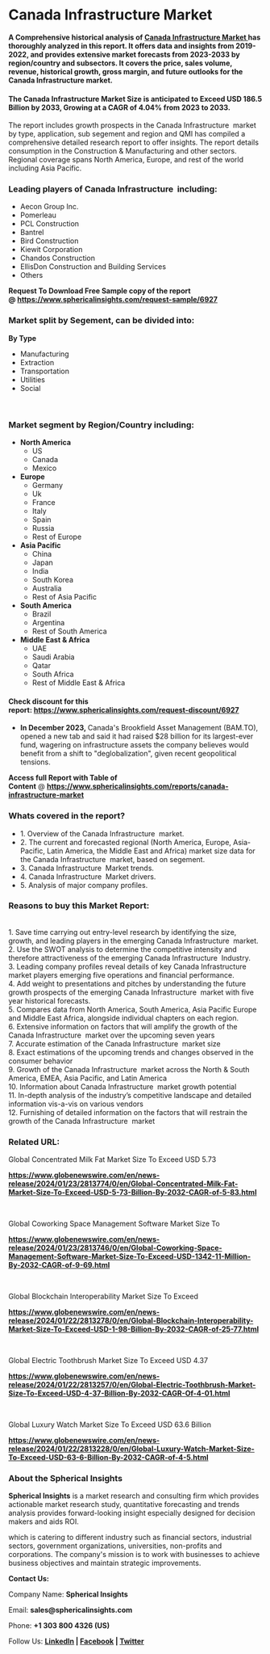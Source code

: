 <h1 class="news-post-title">Canada Infrastructure Market</h1>
<p><strong>A Comprehensive historical analysis of&nbsp;<a href="https://www.sphericalinsights.com/reports/canada-infrastructure-market" target="_blank" rel="noreferrer noopener">Canada Infrastructure Market&nbsp;</a>has thoroughly analyzed in this report. It offers data and insights from 2019-2022, and provides extensive market forecasts from 2023-2033 by region/country and subsectors. It covers the price, sales volume, revenue, historical growth, gross margin, and future outlooks for the Canada Infrastructure market.</strong></p>
<h4><strong>The Canada Infrastructure Market Size is anticipated to Exceed USD 186.5 Billion by 2033, Growing at a CAGR of 4.04% from 2023 to 2033.</strong></h4>
<p>The report includes growth prospects in the Canada Infrastructure&nbsp; market by type, application, sub segement and region and QMI has compiled a comprehensive detailed research report to offer insights. The report details consumption in the Construction &amp; Manufacturing and other sectors. Regional coverage spans North America, Europe, and rest of the world including Asia Pacific.</p>
<h3><strong>Leading players of Canada Infrastructure&nbsp; including:</strong></h3>
<ul>
<li>Aecon Group Inc.</li>
<li>Pomerleau</li>
<li>PCL Construction</li>
<li>Bantrel</li>
<li>Bird Construction</li>
<li>Kiewit Corporation</li>
<li>Chandos Construction</li>
<li>EllisDon Construction and Building Services</li>
<li>Others</li>
</ul>
<p><strong>Request To Download Free Sample copy of the report @&nbsp;<a href="https://www.sphericalinsights.com/request-sample/6927">https://www.sphericalinsights.com/request-sample/6927</a></strong></p>
<h3><strong>Market split by Segement, can be divided into:</strong></h3>
<p><strong>By Type</strong></p>
<ul>
<li>Manufacturing</li>
<li>Extraction</li>
<li>Transportation</li>
<li>Utilities</li>
<li>Social</li>
</ul>
<p>&nbsp;</p>
<h3><strong>Market segment by Region/Country including:</strong></h3>
<ul>
<li><strong>North America</strong>
<ul>
<li>US</li>
<li>Canada</li>
<li>Mexico</li>
</ul>
</li>
<li><strong>Europe</strong>
<ul>
<li>Germany</li>
<li>Uk</li>
<li>France</li>
<li>Italy</li>
<li>Spain</li>
<li>Russia</li>
<li>Rest of Europe</li>
</ul>
</li>
<li><strong>Asia Pacific</strong>
<ul>
<li>China</li>
<li>Japan</li>
<li>India</li>
<li>South Korea</li>
<li>Australia</li>
<li>Rest of Asia Pacific</li>
</ul>
</li>
<li><strong>South America</strong>
<ul>
<li>Brazil</li>
<li>Argentina</li>
<li>Rest of South America</li>
</ul>
</li>
<li><strong>Middle East &amp; Africa</strong>
<ul>
<li>UAE</li>
<li>Saudi Arabia</li>
<li>Qatar</li>
<li>South Africa</li>
<li>Rest of Middle East &amp; Africa</li>
</ul>
</li>
</ul>
<h4>Check discount for this report:&nbsp;<a href="https://www.sphericalinsights.com/request-discount/6927">https://www.sphericalinsights.com/request-discount/6927</a></h4>
<ul>
<li><strong>In December 2023,&nbsp;</strong>Canada's Brookfield Asset Management (BAM.TO), opened a&nbsp;new tab and&nbsp;said it had raised $28 billion for its largest-ever fund, wagering on infrastructure assets the company believes would benefit from a shift to "deglobalization", given recent geopolitical tensions.</li>
</ul>
<p><strong>Access full Report with Table of Content</strong>&nbsp;@&nbsp;<strong><a href="https://www.sphericalinsights.com/reports/canada-infrastructure-market">https://www.sphericalinsights.com/reports/canada-infrastructure-market</a>&nbsp;</strong></p>
<h3><strong>Whats covered in the report?</strong></h3>
<ul>
<li>1. Overview of the Canada Infrastructure&nbsp; market.</li>
<li>2. The current and forecasted regional (North America, Europe, Asia-Pacific, Latin America, the Middle East and Africa) market size data for the Canada Infrastructure&nbsp; market, based on segement.</li>
<li>3. Canada Infrastructure&nbsp; Market trends.</li>
<li>4. Canada Infrastructure&nbsp; Market drivers.</li>
<li>5. Analysis of major company profiles.</li>
</ul>
<h3><strong>Reasons to buy this Market Report:</strong></h3>
<p><br />1. Save time carrying out entry-level research by identifying the size, growth, and leading players in the emerging Canada Infrastructure&nbsp; market.<br />2. Use the SWOT analysis to determine the competitive intensity and therefore attractiveness of the emerging Canada Infrastructure&nbsp; Industry.<br />3. Leading company profiles reveal details of key Canada Infrastructure&nbsp; market players emerging five operations and financial performance.<br />4. Add weight to presentations and pitches by understanding the future growth prospects of the emerging Canada Infrastructure&nbsp; market with five year historical forecasts.<br />5. Compares data from North America, South America, Asia Pacific Europe and Middle East Africa, alongside individual chapters on each region.<br />6. Extensive information on factors that will amplify the growth of the Canada Infrastructure&nbsp; market over the upcoming seven years<br />7. Accurate estimation of the Canada Infrastructure&nbsp; market size<br />8. Exact estimations of the upcoming trends and changes observed in the consumer behavior<br />9. Growth of the Canada Infrastructure&nbsp; market across the North &amp; South America, EMEA, Asia Pacific, and Latin America<br />10. Information about Canada Infrastructure&nbsp; market growth potential<br />11. In-depth analysis of the industry&rsquo;s competitive landscape and detailed information vis-a-vis on various vendors<br />12. Furnishing of detailed information on the factors that will restrain the growth of the Canada Infrastructure&nbsp; market</p>
<h3><strong>Related URL:</strong></h3>
<p>Global Concentrated Milk Fat Market Size To Exceed USD 5.73</p>
<p><strong><a href="https://www.globenewswire.com/en/news-release/2024/01/23/2813774/0/en/Global-Concentrated-Milk-Fat-Market-Size-To-Exceed-USD-5-73-Billion-By-2032-CAGR-of-5-83.html">https://www.globenewswire.com/en/news-release/2024/01/23/2813774/0/en/Global-Concentrated-Milk-Fat-Market-Size-To-Exceed-USD-5-73-Billion-By-2032-CAGR-of-5-83.html</a>&nbsp;</strong></p>
<p>&nbsp;</p>
<p>Global Coworking Space Management Software Market Size To</p>
<p><strong><a href="https://www.globenewswire.com/en/news-release/2024/01/23/2813746/0/en/Global-Coworking-Space-Management-Software-Market-Size-To-Exceed-USD-1342-11-Million-By-2032-CAGR-of-9-69.html">https://www.globenewswire.com/en/news-release/2024/01/23/2813746/0/en/Global-Coworking-Space-Management-Software-Market-Size-To-Exceed-USD-1342-11-Million-By-2032-CAGR-of-9-69.html</a>&nbsp;</strong></p>
<p>&nbsp;</p>
<p>Global Blockchain Interoperability Market Size To Exceed</p>
<p><strong><a href="https://www.globenewswire.com/en/news-release/2024/01/22/2813278/0/en/Global-Blockchain-Interoperability-Market-Size-To-Exceed-USD-1-98-Billion-By-2032-CAGR-of-25-77.html">https://www.globenewswire.com/en/news-release/2024/01/22/2813278/0/en/Global-Blockchain-Interoperability-Market-Size-To-Exceed-USD-1-98-Billion-By-2032-CAGR-of-25-77.html</a>&nbsp;</strong></p>
<p>&nbsp;</p>
<p>Global Electric Toothbrush Market Size To Exceed USD 4.37</p>
<p><strong><a href="https://www.globenewswire.com/en/news-release/2024/01/22/2813257/0/en/Global-Electric-Toothbrush-Market-Size-To-Exceed-USD-4-37-Billion-By-2032-CAGR-Of-4-01.html">https://www.globenewswire.com/en/news-release/2024/01/22/2813257/0/en/Global-Electric-Toothbrush-Market-Size-To-Exceed-USD-4-37-Billion-By-2032-CAGR-Of-4-01.html</a>&nbsp;</strong></p>
<p>&nbsp;</p>
<p>Global Luxury Watch Market Size To Exceed USD 63.6 Billion</p>
<p><strong><a href="https://www.globenewswire.com/en/news-release/2024/01/22/2813228/0/en/Global-Luxury-Watch-Market-Size-To-Exceed-USD-63-6-Billion-By-2032-CAGR-of-4-5.html">https://www.globenewswire.com/en/news-release/2024/01/22/2813228/0/en/Global-Luxury-Watch-Market-Size-To-Exceed-USD-63-6-Billion-By-2032-CAGR-of-4-5.html</a>&nbsp;</strong></p>
<h3><strong>About the Spherical Insights</strong></h3>
<p><strong>Spherical Insights</strong>&nbsp;is a market research and consulting firm which provides actionable market research study, quantitative forecasting and trends analysis provides forward-looking insight especially designed for decision makers and aids ROI.</p>
<p>which is catering to different industry such as financial sectors, industrial sectors, government organizations, universities, non-profits and corporations. The company's mission is to work with businesses to achieve business objectives and maintain strategic improvements.</p>
<p><strong>Contact Us:</strong></p>
<p>Company Name:&nbsp;<strong>Spherical Insights</strong></p>
<p>Email:&nbsp;<strong>sales@sphericalinsights.com</strong></p>
<p>Phone:&nbsp;<strong>+1 303 800 4326 (US)</strong></p>
<p>Follow Us:&nbsp;<strong><a href="https://www.linkedin.com/company/spherical-insight/"><u>LinkedIn</u></a>&nbsp;|&nbsp;<a href="https://www.facebook.com/sphericalinsights22"><u>Facebook</u></a>&nbsp;|&nbsp;<a href="https://twitter.com/SInsights_US"><u>Twitter</u></a></strong></p>
